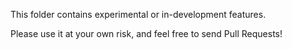 This folder contains experimental or in-development features.

Please use it at your own risk, and feel free to send Pull Requests!

